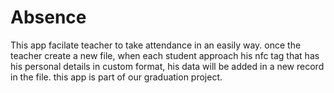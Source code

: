 # Absence
This app facilate teacher to take attendance in an easily way. once the teacher create a new file, when each student approach his nfc tag that has his personal details in custom format, his data will be added in a new record in the file. this app is part of our graduation project.
